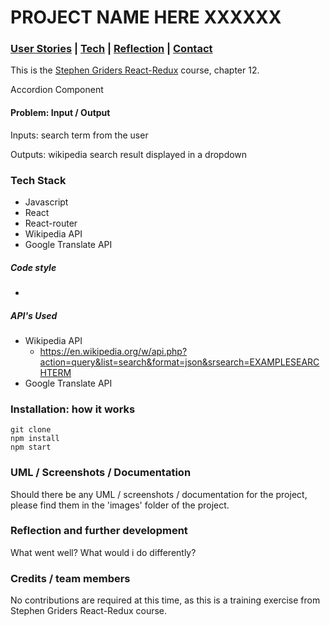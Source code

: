 # PROJECT NAME HERE XXXXXX 

### [User Stories](#user_story) | [Tech](#tech) | [Reflection](#reflection) | [Contact](#contact)

This is the [Stephen Griders React-Redux](https://www.udemy.com/course/react-redux) course, chapter 12.

Accordion Component 

#### Problem: Input / Output

Inputs: search term from the user

Outputs: wikipedia search result displayed in a dropdown


### <a name="Tech">Tech Stack</a>

* Javascript
* React
* React-router
* Wikipedia API
* Google Translate API

##### Code style

* 

##### API's Used

* Wikipedia API
    * https://en.wikipedia.org/w/api.php?action=query&list=search&format=json&srsearch=EXAMPLESEARCHTERM
* Google Translate API

### <a name="installation">Installation: how it works</a>

```
git clone
npm install
npm start
```

### <a name="screenshots"> UML / Screenshots / Documentation</a>

Should there be any UML / screenshots / documentation for the project, please find them in the 'images' folder of the 
project.

### <a name="reflection">Reflection and further development</a>

What went well?
What would i do differently?

### Credits / team members

No contributions are required at this time, as this is a training exercise from Stephen Griders React-Redux course.
